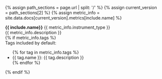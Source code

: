 {% assign path_sections = page.url | split: '/' %}
{% assign current_version = path_sections[2] %}
{% assign metric_info = site.data.docs[current_version].metrics[include.name] %}

<div class="container-fluid">
  <div class="row metric-detail elevated-container py-3 px-2 my-2" markdown="0" data-toggle="collapse" data-target="#{{ include.name | replace: ".", "_" }}" style="cursor: pointer;">
    <div class="col-12 w-100">
    <a class="no-decoration">
      <strong class="metric-name mr-2 w-100">{{ include.name}}</strong> 
      <span style="display: inherit;">{{ metric_info.instrument_type }}</span>
      <div class="metric-description">{{ metric_info.description }}</div>
    </a>
    </div>
    <div id="{{ include.name | replace: ".", "_" }}" class="col-12 collapse metric-tags">
      <div class=""></div>
      {% if metric_info.tags %}
        <br>
        <div class="mb-1">Tags included by default:</div>
        <ul class="pl-4">
          {% for tag in metric_info.tags %}
            <li><span class="metric-tag-name text-dark-2">{{ tag.name }}</span>: {{ tag.description }}</li>
          {% endfor %}
        </ul>
      {% endif %}
    </div>
  </div>
</div>